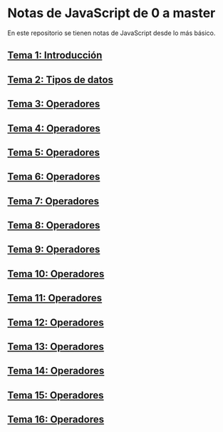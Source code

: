 # Notas de JavaScript de 0 a master

En este repositorio se tienen notas de JavaScript desde lo más básico.


## [Tema 1: Introducción](./1-Introduccion/README.md)
## [Tema 2: Tipos de datos](./2-TiposDeDatos/README.md)
## [Tema 3: Operadores](./3-Operadores/README.md)





## [Tema 4: Operadores](./3-Operadores/README.md)
## [Tema 5: Operadores](./3-Operadores/README.md)
## [Tema 6: Operadores](./3-Operadores/README.md)
## [Tema 7: Operadores](./3-Operadores/README.md)
## [Tema 8: Operadores](./3-Operadores/README.md)
## [Tema 9: Operadores](./3-Operadores/README.md)
## [Tema 10: Operadores](./3-Operadores/README.md)
## [Tema 11: Operadores](./3-Operadores/README.md)
## [Tema 12: Operadores](./3-Operadores/README.md)
## [Tema 13: Operadores](./3-Operadores/README.md)
## [Tema 14: Operadores](./3-Operadores/README.md)
## [Tema 15: Operadores](./3-Operadores/README.md)
## [Tema 16: Operadores](./3-Operadores/README.md)



